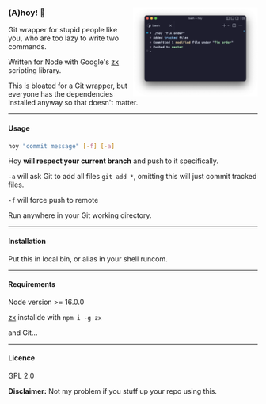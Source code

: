 <div>
  <img align="right" src="screenshot.png" width="50%" title="Sample">

### (A)hoy! :octopus:

Git wrapper for stupid people like you, who are too lazy to write two commands.

Written for Node with Google's [zx](https://github.com/google/zx) scripting library.

This is bloated for a Git wrapper, but everyone has the dependencies installed anyway so that doesn't matter.
</div>

---

#### Usage

```sh
hoy "commit message" [-f] [-a]
```

Hoy **will respect your current branch** and push to it specifically.

`-a` will ask Git to add all files `git add *`, omitting this will just commit tracked files.

`-f` will force push to remote

Run anywhere in your Git working directory.

---

#### Installation

Put this in local bin, or alias in your shell runcom.

---

#### Requirements

Node version >= 16.0.0

[zx](https://github.com/google/zx) installde with `npm i -g zx`

and Git...

---

#### Licence

GPL 2.0

**Disclaimer:** Not my problem if you stuff up your repo using this.
